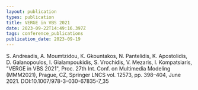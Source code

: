 ```yaml
---
layout: publication
types: publication
title: VERGE in VBS 2021
date: 2023-09-22T14:49:16.397Z
tags: conference_publications
publication_date: 2023-09-19
---
```

<!--StartFragment-->

S. Andreadis, A. Moumtzidou, K. Gkountakos, N. Pantelidis, K. Apostolidis, D. Galanopoulos, I. Gialampoukidis, S. Vrochidis, V. Mezaris, I. Kompatsiaris, "VERGE in VBS 2021", Proc. 27th Int. Conf. on Multimedia Modeling (MMM2021), Prague, CZ, Springer LNCS vol. 12573, pp. 398–404, June 2021. DOI:10.1007/978-3-030-67835-7_35

<!--EndFragment-->